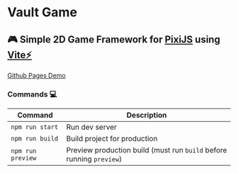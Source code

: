 # Vault Game

## 🎮 Simple 2D Game Framework for [PixiJS](https://pixijs.com) using [Vite⚡](https://vitejs.dev/)

<a href="https://g-t-georgiev.github.io/vault-game/" target="_blank">Github Pages Demo</a>

### Commands 💻

| Command           | Description                                                          |
| ----------------- | -------------------------------------------------------------------- |
| `npm run start`   | Run dev server                                                       |
| `npm run build`   | Build project for production                                         |
| `npm run preview` | Preview production build (must run `build` before running `preview`) |
